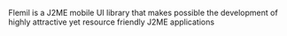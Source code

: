 Flemil is a J2ME mobile UI library that makes possible the development of highly attractive yet resource friendly J2ME applications